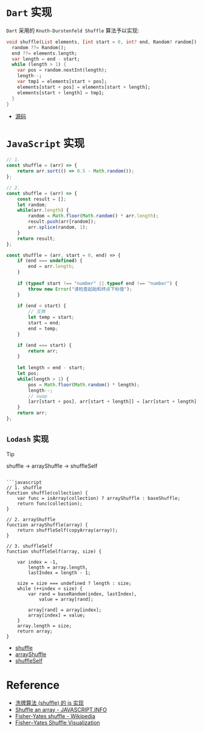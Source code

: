 # `Dart` 实现

`Dart` 采用的 `Knuth-Durstenfeld Shuffle` 算法予以实现:

```dart
void shuffle(List elements, [int start = 0, int? end, Random? random]) {
  random ??= Random();
  end ??= elements.length;
  var length = end - start;
  while (length > 1) {
    var pos = random.nextInt(length);
    length--;
    var tmp1 = elements[start + pos];
    elements[start + pos] = elements[start + length];
    elements[start + length] = tmp1;
  }
}
```

* [源码](https://github.com/dart-lang/sdk/blob/df895a8a573c159935bfef235221037eec467513/sdk/lib/collection/list.dart#L363-L375)

# `JavaScript` 实现

```javascript
// 1.
const shuffle = (arr) => {
	return arr.sort(() => 0.5 - Math.random());
};

// 2.
const shuffle = (arr) => {
	const result = [];
	let random;
	while(arr.length) {
		random = Math.floor(Math.random() * arr.length);
		result.push(arr[random]);
		arr.splice(random, 1);
	}
	return result;
};
```


```js
const shuffle = (arr, start = 0, end) => {
	if (end === undefined) {
		end = arr.length;
	}
	
	if (typeof start !== "number" || typeof end !== "number") {
		throw new Error("请检查起始和终点下标值");
	}
	
	if (end < start) {
	    // 互换
	    let temp = start;
	    start = end;
	    end = temp;
	}

	if (end === start) {
		return arr;
	}
  
	let length = end - start;
	let pos;
	while(length > 1) {
		pos = Math.floor(Math.random() * length);
		length--;
		// swap
		[arr[start + pos], arr[start + length]] = [arr[start + length], arr[start + pos]];
	}
	return arr;
};
```

## `Lodash` 实现

> [!tip]
> shuffle -> arrayShuffle -> shuffleSelf

```

```javascript
// 1. shuffle
function shuffle(collection) {
	var func = isArray(collection) ? arrayShuffle : baseShuffle;
	return func(collection);
}

// 2. arrayShuffle
function arrayShuffle(array) {
	return shuffleSelf(copyArray(array));
}

// 3. shuffleSelf
function shuffleSelf(array, size) {

	var index = -1,
		length = array.length,
		lastIndex = length - 1;

	size = size === undefined ? length : size;
	while (++index < size) {
		var rand = baseRandom(index, lastIndex),
			value = array[rand];

		array[rand] = array[index];
		array[index] = value;
	}
	array.length = size;
	return array;
}
```

* [shuffle](https://github.com/lodash/lodash/blob/ddfd9b11a0126db2302cb70ec9973b66baec0975/lodash.js#L9816-L9819)
* [arrayShuffle](https://github.com/lodash/lodash/blob/ddfd9b11a0126db2302cb70ec9973b66baec0975/lodash.js#L2441-L2443)
* [shuffleSelf](https://github.com/lodash/lodash/blob/ddfd9b11a0126db2302cb70ec9973b66baec0975/lodash.js#L6711-L6726)

# Reference

* [洗牌算法 (shuffle) 的 js 实现](https://github.com/ccforward/cc/issues/44)
* [Shuffle an array - JAVASCRIPT.INFO](https://javascript.info/task/shuffle)
* [Fisher-Yates shuffle - Wikipedia](https://en.wikipedia.org/wiki/Fisher%E2%80%93Yates_shuffle)
* [Fisher–Yates Shuffle Visualization](https://bost.ocks.org/mike/shuffle/)
